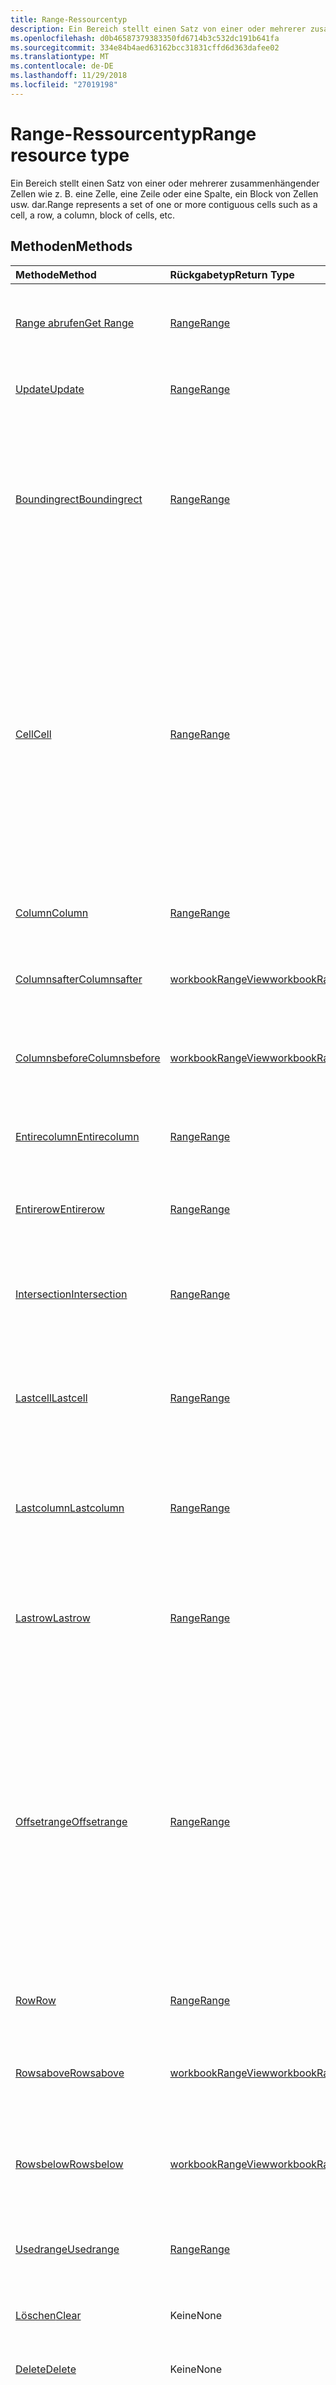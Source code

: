 ```yaml
---
title: Range-Ressourcentyp
description: Ein Bereich stellt einen Satz von einer oder mehrerer zusammenhängender Zellen wie z. B. eine Zelle, eine Zeile oder eine Spalte, ein Block von Zellen usw. dar.
ms.openlocfilehash: d0b46587379383350fd6714b3c532dc191b641fa
ms.sourcegitcommit: 334e84b4aed63162bcc31831cffd6d363dafee02
ms.translationtype: MT
ms.contentlocale: de-DE
ms.lasthandoff: 11/29/2018
ms.locfileid: "27019198"
---
```

# <a name="range-resource-type"></a><span data-ttu-id="18840-103">Range-Ressourcentyp</span><span class="sxs-lookup"><span data-stu-id="18840-103">Range resource type</span></span>

<span data-ttu-id="18840-104">Ein Bereich stellt einen Satz von einer oder mehrerer zusammenhängender Zellen wie z. B. eine Zelle, eine Zeile oder eine Spalte, ein Block von Zellen usw. dar.</span><span class="sxs-lookup"><span data-stu-id="18840-104">Range represents a set of one or more contiguous cells such as a cell, a row, a column, block of cells, etc.</span></span>


## <a name="methods"></a><span data-ttu-id="18840-105">Methoden</span><span class="sxs-lookup"><span data-stu-id="18840-105">Methods</span></span>

| <span data-ttu-id="18840-106">Methode</span><span class="sxs-lookup"><span data-stu-id="18840-106">Method</span></span>           | <span data-ttu-id="18840-107">Rückgabetyp</span><span class="sxs-lookup"><span data-stu-id="18840-107">Return Type</span></span>    |<span data-ttu-id="18840-108">Beschreibung</span><span class="sxs-lookup"><span data-stu-id="18840-108">Description</span></span>|
|:---------------|:--------|:----------|
|[<span data-ttu-id="18840-109">Range abrufen</span><span class="sxs-lookup"><span data-stu-id="18840-109">Get Range</span></span>](../api/range-get.md) | [<span data-ttu-id="18840-110">Range</span><span class="sxs-lookup"><span data-stu-id="18840-110">Range</span></span>](range.md) |<span data-ttu-id="18840-111">Dient zum Lesen der Eigenschaften und der Beziehungen des range-Objekts.</span><span class="sxs-lookup"><span data-stu-id="18840-111">Read properties and relationships of range object.</span></span>|
|[<span data-ttu-id="18840-112">Update</span><span class="sxs-lookup"><span data-stu-id="18840-112">Update</span></span>](../api/range-update.md) | [<span data-ttu-id="18840-113">Range</span><span class="sxs-lookup"><span data-stu-id="18840-113">Range</span></span>](range.md)   |<span data-ttu-id="18840-114">Dient zum Aktualisiren des Range-Objekts.</span><span class="sxs-lookup"><span data-stu-id="18840-114">Update Range object.</span></span> |
|[<span data-ttu-id="18840-115">Boundingrect</span><span class="sxs-lookup"><span data-stu-id="18840-115">Boundingrect</span></span>](../api/range-boundingrect.md)|[<span data-ttu-id="18840-116">Range</span><span class="sxs-lookup"><span data-stu-id="18840-116">Range</span></span>](range.md)|<span data-ttu-id="18840-p101">Ruft das kleinste Bereichsobjekt ab, das die angegebenen Bereiche umfasst. Beispielsweise das GetBoundingRect von "B2:C5" und "D10:E15" lautet "B2:E16".</span><span class="sxs-lookup"><span data-stu-id="18840-p101">Gets the smallest range object that encompasses the given ranges. For example, the GetBoundingRect of "B2:C5" and "D10:E15" is "B2:E16".</span></span>|
|[<span data-ttu-id="18840-119">Cell</span><span class="sxs-lookup"><span data-stu-id="18840-119">Cell</span></span>](../api/range-cell.md)|[<span data-ttu-id="18840-120">Range</span><span class="sxs-lookup"><span data-stu-id="18840-120">Range</span></span>](range.md)|<span data-ttu-id="18840-p102">Ruft das Bereichsobjekt ab, das die einzelne Zelle basierend auf Zeilen- und Spaltenanzahl enthält. Die Zelle kann sich außerhalb seines übergeordneten Bereichs befinden, solange es im Arbeitsblatt-Raster bleibt. Die zurückgegebene Zelle befindet sich relativ zur obersten linken Zelle des Bereichs.</span><span class="sxs-lookup"><span data-stu-id="18840-p102">Gets the range object containing the single cell based on row and column numbers. The cell can be outside the bounds of its parent range, so long as it's stays within the worksheet grid. The returned cell is located relative to the top left cell of the range.</span></span>|
|[<span data-ttu-id="18840-124">Column</span><span class="sxs-lookup"><span data-stu-id="18840-124">Column</span></span>](../api/range-column.md)|[<span data-ttu-id="18840-125">Range</span><span class="sxs-lookup"><span data-stu-id="18840-125">Range</span></span>](range.md)|<span data-ttu-id="18840-126">Ruft eine Spalte ab, die im Bereich enthalten ist.</span><span class="sxs-lookup"><span data-stu-id="18840-126">Gets a column contained in the range.</span></span>|
|[<span data-ttu-id="18840-127">Columnsafter</span><span class="sxs-lookup"><span data-stu-id="18840-127">Columnsafter</span></span>](../api/workbookrange-columnsafter.md)|[<span data-ttu-id="18840-128">workbookRangeView</span><span class="sxs-lookup"><span data-stu-id="18840-128">workbookRangeView</span></span>](workbookrangeview.md)|<span data-ttu-id="18840-129">Ruft eine bestimmte Anzahl von Spalten rechts vom gegebenen Bereich ab.</span><span class="sxs-lookup"><span data-stu-id="18840-129">Gets a certain number of columns to the right of the given range.</span></span>|
|[<span data-ttu-id="18840-130">Columnsbefore</span><span class="sxs-lookup"><span data-stu-id="18840-130">Columnsbefore</span></span>](../api/workbookrange-columnsbefore.md)|[<span data-ttu-id="18840-131">workbookRangeView</span><span class="sxs-lookup"><span data-stu-id="18840-131">workbookRangeView</span></span>](workbookrangeview.md)|<span data-ttu-id="18840-132">Ruft eine bestimmte Anzahl von Spalten links vom gegebenen Bereich ab.</span><span class="sxs-lookup"><span data-stu-id="18840-132">Gets a certain number of columns to the left of the given range.</span></span>|
|[<span data-ttu-id="18840-133">Entirecolumn</span><span class="sxs-lookup"><span data-stu-id="18840-133">Entirecolumn</span></span>](../api/range-entirecolumn.md)|[<span data-ttu-id="18840-134">Range</span><span class="sxs-lookup"><span data-stu-id="18840-134">Range</span></span>](range.md)|<span data-ttu-id="18840-135">Ruft ein Objekt ab, das die gesamte Spalte des Bereichs darstellt.</span><span class="sxs-lookup"><span data-stu-id="18840-135">Gets an object that represents the entire column of the range.</span></span>|
|[<span data-ttu-id="18840-136">Entirerow</span><span class="sxs-lookup"><span data-stu-id="18840-136">Entirerow</span></span>](../api/range-entirerow.md)|[<span data-ttu-id="18840-137">Range</span><span class="sxs-lookup"><span data-stu-id="18840-137">Range</span></span>](range.md)|<span data-ttu-id="18840-138">Ruft ein Objekt ab, das die gesamte Zeile des Bereichs darstellt.</span><span class="sxs-lookup"><span data-stu-id="18840-138">Gets an object that represents the entire row of the range.</span></span>|
|[<span data-ttu-id="18840-139">Intersection</span><span class="sxs-lookup"><span data-stu-id="18840-139">Intersection</span></span>](../api/range-intersection.md)|[<span data-ttu-id="18840-140">Range</span><span class="sxs-lookup"><span data-stu-id="18840-140">Range</span></span>](range.md)|<span data-ttu-id="18840-141">Ruft das Bereichsobjekt ab, das die rechteckige Schnittmenge der angegebenen Bereiche darstellt.</span><span class="sxs-lookup"><span data-stu-id="18840-141">Gets the range object that represents the rectangular intersection of the given ranges.</span></span>|
|[<span data-ttu-id="18840-142">Lastcell</span><span class="sxs-lookup"><span data-stu-id="18840-142">Lastcell</span></span>](../api/range-lastcell.md)|[<span data-ttu-id="18840-143">Range</span><span class="sxs-lookup"><span data-stu-id="18840-143">Range</span></span>](range.md)|<span data-ttu-id="18840-p103">Ruft die letzte Zelle im Bereich ab. Beispielsweise lautet die letzte Zelle des Bereichs „B2:D5“ „D5“.</span><span class="sxs-lookup"><span data-stu-id="18840-p103">Gets the last cell within the range. For example, the last cell of "B2:D5" is "D5".</span></span>|
|[<span data-ttu-id="18840-146">Lastcolumn</span><span class="sxs-lookup"><span data-stu-id="18840-146">Lastcolumn</span></span>](../api/range-lastcolumn.md)|[<span data-ttu-id="18840-147">Range</span><span class="sxs-lookup"><span data-stu-id="18840-147">Range</span></span>](range.md)|<span data-ttu-id="18840-p104">Ruft die letzte Spalte im Bereich ab. Beispielsweise lautet die letzte Spalte von „B2:D5“ „D2:D5“.</span><span class="sxs-lookup"><span data-stu-id="18840-p104">Gets the last column within the range. For example, the last column of "B2:D5" is "D2:D5".</span></span>|
|[<span data-ttu-id="18840-150">Lastrow</span><span class="sxs-lookup"><span data-stu-id="18840-150">Lastrow</span></span>](../api/range-lastrow.md)|[<span data-ttu-id="18840-151">Range</span><span class="sxs-lookup"><span data-stu-id="18840-151">Range</span></span>](range.md)|<span data-ttu-id="18840-p105">Ruft die letzte Zeile im Bereich ab. Beispielsweise lautet die letzte Zeile des Bereichs "B2:D5" "B5:D5".</span><span class="sxs-lookup"><span data-stu-id="18840-p105">Gets the last row within the range. For example, the last row of "B2:D5" is "B5:D5".</span></span>|
|[<span data-ttu-id="18840-154">Offsetrange</span><span class="sxs-lookup"><span data-stu-id="18840-154">Offsetrange</span></span>](../api/range-offsetrange.md)|[<span data-ttu-id="18840-155">Range</span><span class="sxs-lookup"><span data-stu-id="18840-155">Range</span></span>](range.md)|<span data-ttu-id="18840-p106">Ruft ein Objekt ab, das einen Bereich darstellt, der aus dem angegebenen Bereich versetzt ist. Die Dimension des zurückgegebenen Bereichs entspricht diesem Bereich. Wenn der resultierende Bereich außerhalb des Arbeitsblatt-Rasters erzwungen wird, wird eine Ausnahme ausgelöst.</span><span class="sxs-lookup"><span data-stu-id="18840-p106">Gets an object which represents a range that's offset from the specified range. The dimension of the returned range will match this range. If the resulting range is forced outside the bounds of the worksheet grid, an exception will be thrown.</span></span>|
|[<span data-ttu-id="18840-159">Row</span><span class="sxs-lookup"><span data-stu-id="18840-159">Row</span></span>](../api/range-row.md)|[<span data-ttu-id="18840-160">Range</span><span class="sxs-lookup"><span data-stu-id="18840-160">Range</span></span>](range.md)|<span data-ttu-id="18840-161">Ruft eine Zeile ab, die im Bereich enthalten ist.</span><span class="sxs-lookup"><span data-stu-id="18840-161">Gets a row contained in the range.</span></span>|
|[<span data-ttu-id="18840-162">Rowsabove</span><span class="sxs-lookup"><span data-stu-id="18840-162">Rowsabove</span></span>](../api/workbookrange-rowsabove.md)|[<span data-ttu-id="18840-163">workbookRangeView</span><span class="sxs-lookup"><span data-stu-id="18840-163">workbookRangeView</span></span>](workbookrangeview.md)|<span data-ttu-id="18840-164">Ruft eine bestimmte Anzahl von Zeilen oberhalb eines gegebenen Bereichs ab.</span><span class="sxs-lookup"><span data-stu-id="18840-164">Gets a certain number of rows above a given range.</span></span>|
|[<span data-ttu-id="18840-165">Rowsbelow</span><span class="sxs-lookup"><span data-stu-id="18840-165">Rowsbelow</span></span>](../api/workbookrange-rowsbelow.md)|[<span data-ttu-id="18840-166">workbookRangeView</span><span class="sxs-lookup"><span data-stu-id="18840-166">workbookRangeView</span></span>](workbookrangeview.md)|<span data-ttu-id="18840-167">Ruft eine bestimmte Anzahl von Zeilen unterhalb eines gegebenen Bereichs ab.</span><span class="sxs-lookup"><span data-stu-id="18840-167">Gets a certain number of rows below a given range.</span></span>|
|[<span data-ttu-id="18840-168">Usedrange</span><span class="sxs-lookup"><span data-stu-id="18840-168">Usedrange</span></span>](../api/range-usedrange.md)|[<span data-ttu-id="18840-169">Range</span><span class="sxs-lookup"><span data-stu-id="18840-169">Range</span></span>](range.md)|<span data-ttu-id="18840-170">Gibt den verwendeten Bereich des angegebenen Bereichsobjekts zurück.</span><span class="sxs-lookup"><span data-stu-id="18840-170">Returns the used range of the given range object.</span></span>|
|[<span data-ttu-id="18840-171">Löschen</span><span class="sxs-lookup"><span data-stu-id="18840-171">Clear</span></span>](../api/range-clear.md)|<span data-ttu-id="18840-172">Keine</span><span class="sxs-lookup"><span data-stu-id="18840-172">None</span></span>|<span data-ttu-id="18840-173">Löscht Bereichswerte, Format, Füllung, Rahmen usw.</span><span class="sxs-lookup"><span data-stu-id="18840-173">Clear range values, format, fill, border, etc.</span></span>|
|[<span data-ttu-id="18840-174">Delete</span><span class="sxs-lookup"><span data-stu-id="18840-174">Delete</span></span>](../api/range-delete.md)|<span data-ttu-id="18840-175">Keine</span><span class="sxs-lookup"><span data-stu-id="18840-175">None</span></span>|<span data-ttu-id="18840-176">Löscht die dem Bereich zugeordneten Zellen.</span><span class="sxs-lookup"><span data-stu-id="18840-176">Deletes the cells associated with the range.</span></span>|
|[<span data-ttu-id="18840-177">Einfügen</span><span class="sxs-lookup"><span data-stu-id="18840-177">Insert</span></span>](../api/range-insert.md)|[<span data-ttu-id="18840-178">Range</span><span class="sxs-lookup"><span data-stu-id="18840-178">Range</span></span>](range.md)|<span data-ttu-id="18840-p107">Fügt eine Zelle oder einen Zellbereich in das Arbeitsblatt anstelle dieses Bereichs ein, und verschiebt die anderen Zellen, um Platz zu schaffen. Gibt ein neues Bereichsobjekt in dem nun leeren Bereich zurück.</span><span class="sxs-lookup"><span data-stu-id="18840-p107">Inserts a cell or a range of cells into the worksheet in place of this range, and shifts the other cells to make space. Returns a new Range object at the now blank space.</span></span>|
|[<span data-ttu-id="18840-181">Merge</span><span class="sxs-lookup"><span data-stu-id="18840-181">Merge</span></span>](../api/range-merge.md)|<span data-ttu-id="18840-182">Keine</span><span class="sxs-lookup"><span data-stu-id="18840-182">None</span></span>|<span data-ttu-id="18840-183">Führt die Zellen des Bereichs in einen Bereich im Arbeitsblatt zusammen.</span><span class="sxs-lookup"><span data-stu-id="18840-183">Merge the range cells into one region in the worksheet.</span></span>|
|[<span data-ttu-id="18840-184">Resizedrange</span><span class="sxs-lookup"><span data-stu-id="18840-184">Resizedrange</span></span>](../api/workbookrange-resizedrange.md)|[<span data-ttu-id="18840-185">workbookRangeView</span><span class="sxs-lookup"><span data-stu-id="18840-185">workbookRangeView</span></span>](workbookrangeview.md)|<span data-ttu-id="18840-186">Ruft ein Range-Objekt ähnlich dem aktuellen Range-Objekt ab, dessen untere rechte Ecke jedoch um eine bestimmte Anzahl von Zeilen und Spalten erweitert (oder verkleinert) ist.</span><span class="sxs-lookup"><span data-stu-id="18840-186">Gets a range object similar to the current range object, but with its bottom-right corner expanded (or contracted) by some number of rows and columns.</span></span>|
|[<span data-ttu-id="18840-187">Unmerge</span><span class="sxs-lookup"><span data-stu-id="18840-187">Unmerge</span></span>](../api/range-unmerge.md)|<span data-ttu-id="18840-188">Keine</span><span class="sxs-lookup"><span data-stu-id="18840-188">None</span></span>|<span data-ttu-id="18840-189">Hebt den Zellverbund des Bereichs in einzelne Zellen auf.</span><span class="sxs-lookup"><span data-stu-id="18840-189">Unmerge the range cells into separate cells.</span></span>|
|[<span data-ttu-id="18840-190">Visibleview</span><span class="sxs-lookup"><span data-stu-id="18840-190">Visibleview</span></span>](../api/workbookrange-visibleview.md)|[<span data-ttu-id="18840-191">workbookRangeView</span><span class="sxs-lookup"><span data-stu-id="18840-191">workbookRangeView</span></span>](workbookrangeview.md)|<span data-ttu-id="18840-192">Ruft den in einem gefilterten Bereich sichtbaren Bereich ab.</span><span class="sxs-lookup"><span data-stu-id="18840-192">Get the range visible from a filtered range.</span></span>|

## <a name="properties"></a><span data-ttu-id="18840-193">Eigenschaften</span><span class="sxs-lookup"><span data-stu-id="18840-193">Properties</span></span>
| <span data-ttu-id="18840-194">Eigenschaft</span><span class="sxs-lookup"><span data-stu-id="18840-194">Property</span></span>     | <span data-ttu-id="18840-195">Typ</span><span class="sxs-lookup"><span data-stu-id="18840-195">Type</span></span>   |<span data-ttu-id="18840-196">Beschreibung</span><span class="sxs-lookup"><span data-stu-id="18840-196">Description</span></span>|
|:---------------|:--------|:----------|
|<span data-ttu-id="18840-197">address</span><span class="sxs-lookup"><span data-stu-id="18840-197">address</span></span>|<span data-ttu-id="18840-198">string</span><span class="sxs-lookup"><span data-stu-id="18840-198">string</span></span>|<span data-ttu-id="18840-p108">Entspricht dem Bereichsverweis in A1-Schreibweise. Adresswert für den Blattbezug (z. B. Tabelle1!A1:B4). Schreibgeschützt.</span><span class="sxs-lookup"><span data-stu-id="18840-p108">Represents the range reference in A1-style. Address value will contain the Sheet reference (e.g. Sheet1!A1:B4). Read-only.</span></span>|
|<span data-ttu-id="18840-202">addressLocal</span><span class="sxs-lookup"><span data-stu-id="18840-202">addressLocal</span></span>|<span data-ttu-id="18840-203">string</span><span class="sxs-lookup"><span data-stu-id="18840-203">string</span></span>|<span data-ttu-id="18840-p109">Stellt den Bereichsbezug für den angegebenen Bereich in der Sprache des Benutzers dar. Schreibgeschützt.</span><span class="sxs-lookup"><span data-stu-id="18840-p109">Represents range reference for the specified range in the language of the user. Read-only.</span></span>|
|<span data-ttu-id="18840-206">cellCount</span><span class="sxs-lookup"><span data-stu-id="18840-206">cellCount</span></span>|<span data-ttu-id="18840-207">int</span><span class="sxs-lookup"><span data-stu-id="18840-207">int</span></span>|<span data-ttu-id="18840-p110">Anzahl der Zellen im Bereich. Schreibgeschützt.</span><span class="sxs-lookup"><span data-stu-id="18840-p110">Number of cells in the range. Read-only.</span></span>|
|<span data-ttu-id="18840-210">columnCount</span><span class="sxs-lookup"><span data-stu-id="18840-210">columnCount</span></span>|<span data-ttu-id="18840-211">int</span><span class="sxs-lookup"><span data-stu-id="18840-211">int</span></span>|<span data-ttu-id="18840-p111">Stellt die Gesamtanzahl der Spalten im Bereich dar. Schreibgeschützt.</span><span class="sxs-lookup"><span data-stu-id="18840-p111">Represents the total number of columns in the range. Read-only.</span></span>|
|<span data-ttu-id="18840-214">columnHidden</span><span class="sxs-lookup"><span data-stu-id="18840-214">columnHidden</span></span>|<span data-ttu-id="18840-215">boolean</span><span class="sxs-lookup"><span data-stu-id="18840-215">boolean</span></span>|<span data-ttu-id="18840-216">Stellt dar, ob alle Spalten des aktuellen Bereichs ausgeblendet sind.</span><span class="sxs-lookup"><span data-stu-id="18840-216">Represents if all columns of the current range are hidden.</span></span>|
|<span data-ttu-id="18840-217">columnIndex</span><span class="sxs-lookup"><span data-stu-id="18840-217">columnIndex</span></span>|<span data-ttu-id="18840-218">int</span><span class="sxs-lookup"><span data-stu-id="18840-218">int</span></span>|<span data-ttu-id="18840-p112">Stellt die Spaltenanzahl der ersten Zelle im Bereich dar. Nullindiziert. Schreibgeschützt.</span><span class="sxs-lookup"><span data-stu-id="18840-p112">Represents the column number of the first cell in the range. Zero-indexed. Read-only.</span></span>|
|<span data-ttu-id="18840-222">formulas</span><span class="sxs-lookup"><span data-stu-id="18840-222">formulas</span></span>|<span data-ttu-id="18840-223">Json</span><span class="sxs-lookup"><span data-stu-id="18840-223">Json</span></span>|<span data-ttu-id="18840-224">Stellt die Formel in der A1-Schreibweise dar.</span><span class="sxs-lookup"><span data-stu-id="18840-224">Represents the formula in A1-style notation.</span></span>|
|<span data-ttu-id="18840-225">formulasLocal</span><span class="sxs-lookup"><span data-stu-id="18840-225">formulasLocal</span></span>|<span data-ttu-id="18840-226">Json</span><span class="sxs-lookup"><span data-stu-id="18840-226">Json</span></span>|<span data-ttu-id="18840-p113">Stellt die Formel in der A1-Schreibweise, Sprache des Benutzers und im Gebietsschema der Zahlenformatierung dar.  Beispielsweise würde die englische Formel „= SUM(A1, 1.5)“ in Deutsch „= SUMME(A1; 1,5)“ werden.</span><span class="sxs-lookup"><span data-stu-id="18840-p113">Represents the formula in A1-style notation, in the user's language and number-formatting locale.  For example, the English "=SUM(A1, 1.5)" formula would become "=SUMME(A1; 1,5)" in German.</span></span>|
|<span data-ttu-id="18840-229">formulasR1C1</span><span class="sxs-lookup"><span data-stu-id="18840-229">formulasR1C1</span></span>|<span data-ttu-id="18840-230">Json</span><span class="sxs-lookup"><span data-stu-id="18840-230">Json</span></span>|<span data-ttu-id="18840-231">Stellt die Formel in der R1C1-Schreibweise dar.</span><span class="sxs-lookup"><span data-stu-id="18840-231">Represents the formula in R1C1-style notation.</span></span>|
|<span data-ttu-id="18840-232">hidden</span><span class="sxs-lookup"><span data-stu-id="18840-232">hidden</span></span>|<span data-ttu-id="18840-233">boolean</span><span class="sxs-lookup"><span data-stu-id="18840-233">boolean</span></span>|<span data-ttu-id="18840-p114">Stellt dar, ob alle Zellen des aktuellen Bereichs ausgeblendet sind. Schreibgeschützt.</span><span class="sxs-lookup"><span data-stu-id="18840-p114">Represents if all cells of the current range are hidden. Read-only.</span></span>|
|<span data-ttu-id="18840-236">numberFormat</span><span class="sxs-lookup"><span data-stu-id="18840-236">numberFormat</span></span>|<span data-ttu-id="18840-237">Json</span><span class="sxs-lookup"><span data-stu-id="18840-237">Json</span></span>|<span data-ttu-id="18840-238">Stellt den Excel-Zahlenformatcode für die angegebene Zelle dar.</span><span class="sxs-lookup"><span data-stu-id="18840-238">Represents Excel's number format code for the given cell.</span></span>|
|<span data-ttu-id="18840-239">rowCount</span><span class="sxs-lookup"><span data-stu-id="18840-239">rowCount</span></span>|<span data-ttu-id="18840-240">int</span><span class="sxs-lookup"><span data-stu-id="18840-240">int</span></span>|<span data-ttu-id="18840-p115">Gibt die Anzahl der Zeilen im Bereich zurück. Schreibgeschützt.</span><span class="sxs-lookup"><span data-stu-id="18840-p115">Returns the total number of rows in the range. Read-only.</span></span>|
|<span data-ttu-id="18840-243">rowHidden</span><span class="sxs-lookup"><span data-stu-id="18840-243">rowHidden</span></span>|<span data-ttu-id="18840-244">boolean</span><span class="sxs-lookup"><span data-stu-id="18840-244">boolean</span></span>|<span data-ttu-id="18840-245">Stellt dar, ob alle Zeilen des aktuellen Bereichs ausgeblendet sind.</span><span class="sxs-lookup"><span data-stu-id="18840-245">Represents if all rows of the current range are hidden.</span></span>|
|<span data-ttu-id="18840-246">rowIndex</span><span class="sxs-lookup"><span data-stu-id="18840-246">rowIndex</span></span>|<span data-ttu-id="18840-247">int</span><span class="sxs-lookup"><span data-stu-id="18840-247">int</span></span>|<span data-ttu-id="18840-p116">Gibt die Spaltenanzahl der ersten Zelle im Bereich zurück. Nullindiziert. Schreibgeschützt.</span><span class="sxs-lookup"><span data-stu-id="18840-p116">Returns the row number of the first cell in the range. Zero-indexed. Read-only.</span></span>|
|<span data-ttu-id="18840-251">text</span><span class="sxs-lookup"><span data-stu-id="18840-251">text</span></span>|<span data-ttu-id="18840-252">Json</span><span class="sxs-lookup"><span data-stu-id="18840-252">Json</span></span>|<span data-ttu-id="18840-p117">Textwerte des angegebenen Bereichs. Der Textwert hängt nicht von der Zellenbreite ab. Die Ersetzung des #-Zeichens, die in der Excel-Benutzeroberfläche passiert, wirkt sich nicht auf den von der API zurückgegebenen Textwert aus. Schreibgeschützt.</span><span class="sxs-lookup"><span data-stu-id="18840-p117">Text values of the specified range. The Text value will not depend on the cell width. The # sign substitution that happens in Excel UI will not affect the text value returned by the API. Read-only.</span></span>|
|<span data-ttu-id="18840-257">valueTypes</span><span class="sxs-lookup"><span data-stu-id="18840-257">valueTypes</span></span>|<span data-ttu-id="18840-258">Json</span><span class="sxs-lookup"><span data-stu-id="18840-258">Json</span></span>|<span data-ttu-id="18840-259">Stellt den Typ der Daten, die jeder Zelle an.</span><span class="sxs-lookup"><span data-stu-id="18840-259">Represents the type of data of each cell.</span></span> <span data-ttu-id="18840-260">Die möglichen Werte sind: `Unknown`, `Empty`, `String`, `Integer`, `Double`, `Boolean`, `Error`.</span><span class="sxs-lookup"><span data-stu-id="18840-260">The possible values are: `Unknown`, `Empty`, `String`, `Integer`, `Double`, `Boolean`, `Error`.</span></span> <span data-ttu-id="18840-261">Schreibgeschützt.</span><span class="sxs-lookup"><span data-stu-id="18840-261">Read-only.</span></span>|
|<span data-ttu-id="18840-262">values</span><span class="sxs-lookup"><span data-stu-id="18840-262">values</span></span>|<span data-ttu-id="18840-263">Json</span><span class="sxs-lookup"><span data-stu-id="18840-263">Json</span></span>|<span data-ttu-id="18840-p119">Stellt die Rohwerte des angegebenen Bereichs dar. Die zurückgegebenen Daten können den Typ Zeichenfolge, Zahl oder ein boolescher Wert sein. Zelle, die einen Fehler enthalten, geben die Fehlerzeichenfolge zurück.</span><span class="sxs-lookup"><span data-stu-id="18840-p119">Represents the raw values of the specified range. The data returned could be of type string, number, or a boolean. Cell that contain an error will return the error string.</span></span>|

## <a name="relationships"></a><span data-ttu-id="18840-267">Beziehungen</span><span class="sxs-lookup"><span data-stu-id="18840-267">Relationships</span></span>
| <span data-ttu-id="18840-268">Beziehung</span><span class="sxs-lookup"><span data-stu-id="18840-268">Relationship</span></span> | <span data-ttu-id="18840-269">Typ</span><span class="sxs-lookup"><span data-stu-id="18840-269">Type</span></span>   |<span data-ttu-id="18840-270">Beschreibung</span><span class="sxs-lookup"><span data-stu-id="18840-270">Description</span></span>|
|:---------------|:--------|:----------|
|<span data-ttu-id="18840-271">Format</span><span class="sxs-lookup"><span data-stu-id="18840-271">format</span></span>|[<span data-ttu-id="18840-272">WorkbookRangeFormat</span><span class="sxs-lookup"><span data-stu-id="18840-272">WorkbookRangeFormat</span></span>](rangeformat.md)|<span data-ttu-id="18840-p120">Gibt ein Formatobjekt zurück, das die Schriftart des Bereichs, Füllung, den Rahmen, die Ausrichtung und andere Eigenschaften verschachtelt. Schreibgeschützt.</span><span class="sxs-lookup"><span data-stu-id="18840-p120">Returns a format object, encapsulating the range's font, fill, borders, alignment, and other properties. Read-only.</span></span>|
|<span data-ttu-id="18840-275">sort</span><span class="sxs-lookup"><span data-stu-id="18840-275">sort</span></span>|[<span data-ttu-id="18840-276">WorkbookRangeSort</span><span class="sxs-lookup"><span data-stu-id="18840-276">WorkbookRangeSort</span></span>](rangesort.md)|<span data-ttu-id="18840-p121">Das Arbeitsblatt, das den aktuellen Bereich enthält. Schreibgeschützt.</span><span class="sxs-lookup"><span data-stu-id="18840-p121">The worksheet containing the current range. Read-only.</span></span>|
|<span data-ttu-id="18840-279">Arbeitsblatt</span><span class="sxs-lookup"><span data-stu-id="18840-279">worksheet</span></span>|[<span data-ttu-id="18840-280">WorkbookWorksheet</span><span class="sxs-lookup"><span data-stu-id="18840-280">WorkbookWorksheet</span></span>](worksheet.md)|<span data-ttu-id="18840-p122">Das Arbeitsblatt, das den aktuellen Bereich enthält. Schreibgeschützt.</span><span class="sxs-lookup"><span data-stu-id="18840-p122">The worksheet containing the current range. Read-only.</span></span>|

## <a name="json-representation"></a><span data-ttu-id="18840-283">JSON-Darstellung</span><span class="sxs-lookup"><span data-stu-id="18840-283">JSON representation</span></span>

<span data-ttu-id="18840-284">Es folgt eine JSON-Darstellung der Ressource.</span><span class="sxs-lookup"><span data-stu-id="18840-284">Here is a JSON representation of the resource.</span></span>

<!-- {
  "blockType": "resource",
  "baseType": "microsoft.graph.entity",
  "optionalProperties": [

  ],
  "@odata.type": "microsoft.graph.workbookRange"
}-->

```json
{
  "address": "string",
  "addressLocal": "string",
  "cellCount": 1024,
  "columnCount": 1024,
  "columnHidden": true,
  "columnIndex": 1024,
  "formulas": "json",
  "formulasLocal": "json",
  "formulasR1C1": "json",
  "hidden": true,
  "numberFormat": "json",
  "rowCount": 1024,
  "rowHidden": true,
  "rowIndex": 1024,
  "text": "json",
  "valueTypes": "string",
  "values": "json"
}

```

<!-- uuid: 8fcb5dbc-d5aa-4681-8e31-b001d5168d79
2015-10-25 14:57:30 UTC -->
<!-- {
  "type": "#page.annotation",
  "description": "Range resource",
  "keywords": "",
  "section": "documentation",
  "tocPath": ""
}-->
